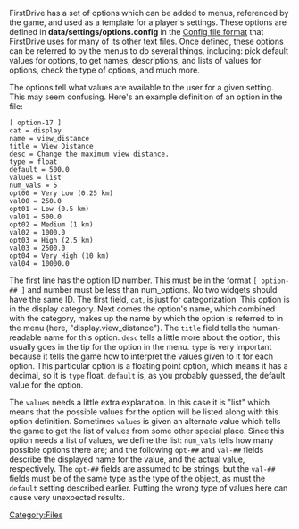 FirstDrive has a set of options which can be added to menus, referenced by the game, and used as a template for a player's settings. These options are defined in **data/settings/options.config** in the [Config file format](Config_file_format.md) that FirstDrive uses for many of its other text files. Once defined, these options can be referred to by the menus to do several things, including: pick default values for options, to get names, descriptions, and lists of values for options, check the type of options, and much more.

The options tell what values are available to the user for a given setting. This may seem confusing. Here's an example definition of an option in the file:

    [ option-17 ]
    cat = display
    name = view_distance
    title = View Distance
    desc = Change the maximum view distance.
    type = float
    default = 500.0
    values = list
    num_vals = 5
    opt00 = Very Low (0.25 km)
    val00 = 250.0
    opt01 = Low (0.5 km)
    val01 = 500.0
    opt02 = Medium (1 km)
    val02 = 1000.0
    opt03 = High (2.5 km)
    val03 = 2500.0
    opt04 = Very High (10 km)
    val04 = 10000.0

The first line has the option ID number. This must be in the format `[ option-## ]` and number must be less than num\_options. No two widgets should have the same ID. The first field, `cat`, is just for categorization. This option is in the display category. Next comes the option's name, which combined with the category, makes up the name by which the option is referred to in the menu (here, "display.view\_distance"). The `title` field tells the human-readable name for this option. `desc` tells a little more about the option, this usually goes in the tip for the option in the menu. `type` is very important because it tells the game how to interpret the values given to it for each option. This particular option is a floating point option, which means it has a decimal, so it is `type` float. `default` is, as you probably guessed, the default value for the option.

The `values` needs a little extra explanation. In this case it is "list" which means that the possible values for the option will be listed along with this option definition. Sometimes `values` is given an alternate value which tells the game to get the list of values from some other special place. Since this option needs a list of values, we define the list: `num_vals` tells how many possible options there are; and the following `opt-##` and `val-##` fields describe the displayed name for the value, and the actual value, respectively. The `opt-##` fields are assumed to be strings, but the `val-##` fields must be of the same type as the type of the object, as must the `default` setting described earlier. Putting the wrong type of values here can cause very unexpected results.

<Category:Files>
